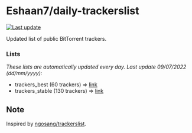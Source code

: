 
# Eshaan7/daily-trackerslist 

[![Last update](https://img.shields.io/badge/Last%20update-09/07/2022-blue.svg)](#)

Updated list of public BitTorrent trackers.

### Lists
*These lists are automatically updated every day. Last update 09/07/2022 (_dd/mm/yyyy_):*

* trackers_best (60 trackers) => [link](https://raw.githubusercontent.com/eshaan7/daily-trackerslist/master/trackers_best.txt)
* trackers_stable (130 trackers) => [link](https://raw.githubusercontent.com/eshaan7/daily-trackerslist/master/trackers_stable.txt)

## Note

Inspired by [ngosang/trackerslist](https://github.com/ngosang/trackerslist).
